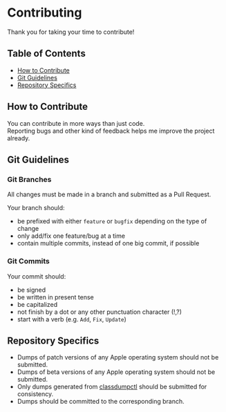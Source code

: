 # Contributing
Thank you for taking your time to contribute!

## Table of Contents
- [How to Contribute](#how-to-contribute)
- [Git Guidelines](#git-guidelines)
- [Repository Specifics](#repository-specifics)

## How to Contribute
You can contribute in more ways than just code.\
Reporting bugs and other kind of feedback helps me improve the project already.

## Git Guidelines
### Git Branches
All changes must be made in a branch and submitted as a Pull Request.

Your branch should:
- be prefixed with either `feature` or `bugfix` depending on the type of change
- only add/fix one feature/bug at a time
- contain multiple commits, instead of one big commit, if possible

### Git Commits
Your commit should:
- be signed
- be written in present tense
- be capitalized
- not finish by a dot or any other punctuation character (!,?)
- start with a verb (e.g. `Add`, `Fix`, `Update`)

## Repository Specifics
- Dumps of patch versions of any Apple operating system should not be submitted.
- Dumps of beta versions of any Apple operating system should not be submitted.
- Only dumps generated from [classdumpctl](https://github.com/leptos-null/classdumpctl) should be submitted for consistency.
- Dumps should be committed to the corresponding branch.
